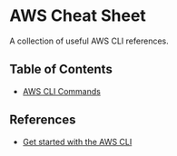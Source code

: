 # AWS Cheat Sheet

A collection of useful AWS CLI references.

## Table of Contents

- [AWS CLI Commands](awscli.md)

## References

- [Get started with the AWS CLI](https://docs.aws.amazon.com/cli/latest/userguide/cli-chap-getting-started.html)
